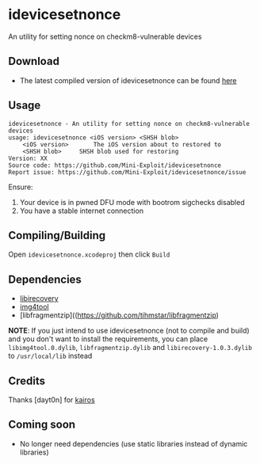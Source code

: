 # idevicesetnonce
An utility for setting nonce on checkm8-vulnerable devices
## Download
* The latest compiled version of idevicesetnonce can be found [here](https://github.com/Mini-Exploit/idevicesetnonce/releases/latest)
## Usage
```
idevicesetnonce - An utility for setting nonce on checkm8-vulnerable devices
usage: idevicesetnonce <iOS version> <SHSH blob>
    <iOS version>		The iOS version about to restored to
    <SHSH blob>		SHSH blob used for restoring
Version: XX
Source code: https://github.com/Mini-Exploit/idevicesetnonce
Report issue: https://github.com/Mini-Exploit/idevicesetnonce/issue
```
Ensure:
1. Your device is in pwned DFU mode with bootrom sigchecks disabled
2. You have a stable internet connection
## Compiling/Building
Open `idevicesetnonce.xcodeproj` then click `Build`
## Dependencies
* [libirecovery](https://github.com/libimobiledevice/libirecovery/)
* [img4tool](http://github.com/tihmstar/img4tool)
* [libfragmentzip]((https://github.com/tihmstar/libfragmentzip)

**NOTE**: If you just intend to use idevicesetnonce (not to compile and build) and you don't want to install the requirements, you can place `libimg4tool.0.dylib`, `libfragmentzip.dylib` and `libirecovery-1.0.3.dylib` to `/usr/local/lib` instead
 
## Credits
Thanks [dayt0n] for [kairos](https://github.com/dayt0n/kairos)
## Coming soon
* No longer need dependencies (use static libraries instead of dynamic libraries)
